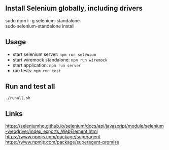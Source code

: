 ## Install Selenium globally, including drivers
sudo npm i -g selenium-standalone  
sudo selenium-standalone install

## Usage
- start selenium server: `npm run selenium`
- start wiremock standalone: `npm run wiremock`
- start application: `npm run server`
- run tests: `npm run test`

## Run and test all
```
./runall.sh
```

## Links
https://seleniumhq.github.io/selenium/docs/api/javascript/module/selenium-webdriver/index_exports_WebElement.html  
https://www.npmjs.com/package/superagent  
https://www.npmjs.com/package/superagent-promise  
